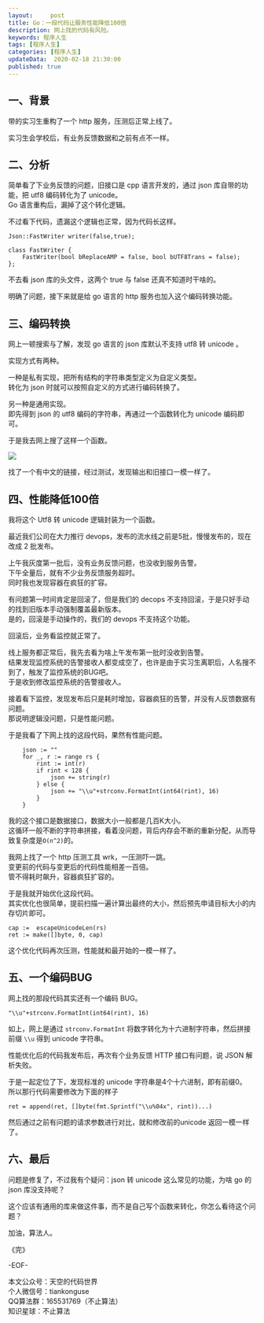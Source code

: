 ```yaml
---   
layout:     post  
title: Go：一段代码让服务性能降低100倍  
description: 网上找的代码有风险。     
keywords: 程序人生  
tags: [程序人生]    
categories: [程序人生]  
updateData:  2020-02-18 21:30:00  
published: true  
---  
```



## 一、背景


带的实习生重构了一个 http 服务，压测后正常上线了。  


实习生会学校后，有业务反馈数据和之前有点不一样。  



## 二、分析    


简单看了下业务反馈的问题，旧接口是 cpp 语言开发的，通过 json 库自带的功能，把 utf8 编码转化为了 unicode。  
Go 语言重构后，漏掉了这个转化逻辑。  


不过看下代码，遗漏这个逻辑也正常，因为代码长这样。  


```
Json::FastWriter writer(false,true);

class FastWriter {   
    FastWriter(bool bReplaceAMP = false, bool bUTF8Trans = false);
};
```


不去看 json 库的头文件，这两个 true 与 false 还真不知道时干啥的。  


明确了问题，接下来就是给 go 语言的 http 服务也加入这个编码转换功能。  


## 三、编码转换  


网上一顿搜索与了解，发现 go 语言的 json 库默认不支持 utf8 转 unicode 。  


实现方式有两种。  


一种是私有实现，把所有结构的字符串类型定义为自定义类型。  
转化为 json 时就可以按照自定义的方式进行编码转换了。  


另一种是通用实现。  
即先得到 json 的 utf8 编码的字符串，再通过一个函数转化为 unicode 编码即可。


于是我去网上搜了这样一个函数。  


![](http://res.tiankonguse.com/images/2021/09/11/001.png)  


找了一个有中文的链接，经过测试，发现输出和旧接口一模一样了。  


## 四、性能降低100倍  


我将这个 Utf8 转 unicode 逻辑封装为一个函数。  


最近我们公司在大力推行 devops，发布的流水线之前是5批，慢慢发布的，现在改成 2 批发布。  


上午我灰度第一批后，没有业务反馈问题，也没收到服务告警。  
下午全量后，就有不少业务反馈服务超时。  
同时我也发现容器在疯狂的扩容。  


有问题第一时间肯定是回滚了，但是我们的 decops 不支持回滚，于是只好手动的找到旧版本手动强制覆盖最新版本。  
是的，回滚是手动操作的，我们的 devops 不支持这个功能。  



回滚后，业务看监控就正常了。  


线上服务都正常后，我先去看为啥上午发布第一批时没收到告警。  
结果发现监控系统的告警接收人都变成空了，也许是由于实习生离职后，人名搜不到了，触发了监控系统的BUG吧。  
于是收到修改监控系统的告警接收人。  


接着看下监控，发现发布后只是耗时增加，容器疯狂的告警，并没有人反馈数据有问题。  
那说明逻辑没问题，只是性能问题。  


于是我看了下网上找的这段代码，果然有性能问题。  

```
    json := ""
    for _, r := range rs {
        rint := int(r)
        if rint < 128 {
            json += string(r)
        } else {
            json += "\\u"+strconv.FormatInt(int64(rint), 16)
        }
    }
```

我的这个接口是数据接口，数据大小一般都是几百K大小。  
这循环一般不断的字符串拼接，看着没问题，背后内存会不断的重新分配，从而导致复杂度是`O(n^2)`的。  


我网上找了一个 http 压测工具 wrk，一压测吓一跳。  
变更前的代码与变更后的代码性能相差一百倍。  
管不得耗时飙升，容器疯狂扩容的。  


于是我就开始优化这段代码。  
其实优化也很简单，提前扫描一遍计算出最终的大小，然后预先申请目标大小的内存切片即可。  


```
cap :=  escapeUnicodeLen(rs)
ret := make([]byte, 0, cap)
```

这个优化代码再次压测，性能就和最开始的一模一样了。  


## 五、一个编码BUG  


网上找的那段代码其实还有一个编码 BUG。  


```
"\\u"+strconv.FormatInt(int64(rint), 16)
```


如上，网上是通过 `strconv.FormatInt` 将数字转化为十六进制字符串，然后拼接前缀 `\\u` 得到 unicode 字符串。  


性能优化后的代码我发布后，再次有个业务反馈 HTTP 接口有问题，说 JSON 解析失败。  


于是一起定位了下，发现标准的 unicode 字符串是4个十六进制，即有前缀0。  
所以那行代码需要修改为下面的样子


```
ret = append(ret, []byte(fmt.Sprintf("\\u%04x", rint))...)
```


然后通过之前有问题的请求参数进行对比，就和修改前的unicode 返回一模一样了。  


## 六、最后  


问题是修复了，不过我有个疑问：json 转 unicode 这么常见的功能，为啥 go 的 json 库没支持呢？  


这个应该有通用的库来做这件事，而不是自己写个函数来转化，你怎么看待这个问题？  


加油，算法人。  


《完》  


-EOF-  



本文公众号：天空的代码世界  
个人微信号：tiankonguse  
QQ算法群：165531769（不止算法）  
知识星球：不止算法  

